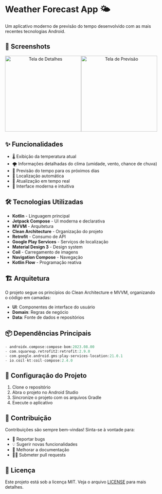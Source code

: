 # Weather Forecast App 🌤️

Um aplicativo moderno de previsão do tempo desenvolvido com as mais recentes tecnologias Android.

## 📱 Screenshots

<div align="center">
  <div style="display: flex; align-items: flex-start;">
    <img src="screenshots/details_screen.png" width="250" alt="Tela de Detalhes"/>
    <img src="screenshots/forecast_screen.png" width="250" alt="Tela de Previsão"/>
  </div>
</div>

## ✨ Funcionalidades

- 🌡️ Exibição da temperatura atual
- 🌪️ Informações detalhadas do clima (umidade, vento, chance de chuva)
- 📅 Previsão do tempo para os próximos dias
- 📍 Localização automática
- 🔄 Atualização em tempo real
- 🎨 Interface moderna e intuitiva

## 🛠️ Tecnologias Utilizadas

- **Kotlin** - Linguagem principal
- **Jetpack Compose** - UI moderna e declarativa
- **MVVM** - Arquitetura
- **Clean Architecture** - Organização do projeto
- **Retrofit** - Consumo de API
- **Google Play Services** - Serviços de localização
- **Material Design 3** - Design system
- **Coil** - Carregamento de imagens
- **Navigation Compose** - Navegação
- **Kotlin Flow** - Programação reativa

## 🏗️ Arquitetura

O projeto segue os princípios do Clean Architecture e MVVM, organizando o código em camadas:

- **UI**: Componentes de interface do usuário
- **Domain**: Regras de negócio
- **Data**: Fonte de dados e repositórios

## 📦 Dependências Principais

```gradle
- androidx.compose:compose-bom:2023.08.00
- com.squareup.retrofit2:retrofit:2.9.0
- com.google.android.gms:play-services-location:21.0.1
- io.coil-kt:coil-compose:2.4.0
```

## 🚀 Configuração do Projeto

1. Clone o repositório
2. Abra o projeto no Android Studio
3. Sincronize o projeto com os arquivos Gradle
4. Execute o aplicativo

## 🤝 Contribuição

Contribuições são sempre bem-vindas! Sinta-se à vontade para:

- 🐛 Reportar bugs
- 💡 Sugerir novas funcionalidades
- 📝 Melhorar a documentação
- 👨‍💻 Submeter pull requests

## 📄 Licença

Este projeto está sob a licença MIT. Veja o arquivo [LICENSE](LICENSE) para mais detalhes. 
